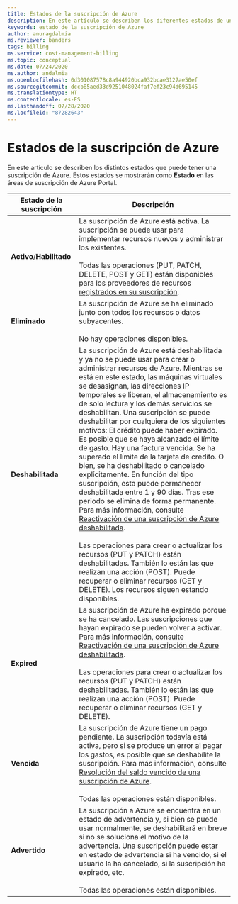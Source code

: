 ```yaml
---
title: Estados de la suscripción de Azure
description: En este artículo se describen los diferentes estados de una suscripción de Azure.
keywords: estado de la suscripción de Azure
author: anuragdalmia
ms.reviewer: banders
tags: billing
ms.service: cost-management-billing
ms.topic: conceptual
ms.date: 07/24/2020
ms.author: andalmia
ms.openlocfilehash: 0d301087578c8a944920bca932bcae3127ae50ef
ms.sourcegitcommit: dccb85aed33d9251048024faf7ef23c94d695145
ms.translationtype: HT
ms.contentlocale: es-ES
ms.lasthandoff: 07/28/2020
ms.locfileid: "87282643"
---
```

# <a name="azure-subscription-states"></a>Estados de la suscripción de Azure

En este artículo se describen los distintos estados que puede tener una suscripción de Azure. Estos estados se mostrarán como **Estado** en las áreas de suscripción de Azure Portal.

| Estado de la suscripción | Descripción |
|-------------| ----------------|
| **Activo**/**Habilitado** | La suscripción de Azure está activa. La suscripción se puede usar para implementar recursos nuevos y administrar los existentes.<br><br>Todas las operaciones (PUT, PATCH, DELETE, POST y GET) están disponibles para los proveedores de recursos [registrados en su suscripción](../../azure-resource-manager/management/resource-providers-and-types.md#azure-portal). |
| **Eliminado** | La suscripción de Azure se ha eliminado junto con todos los recursos o datos subyacentes.<br><br>No hay operaciones disponibles. |
| **Deshabilitada** | La suscripción de Azure está deshabilitada y ya no se puede usar para crear o administrar recursos de Azure. Mientras se está en este estado, las máquinas virtuales se desasignan, las direcciones IP temporales se liberan, el almacenamiento es de solo lectura y los demás servicios se deshabilitan. Una suscripción se puede deshabilitar por cualquiera de los siguientes motivos: El crédito puede haber expirado. Es posible que se haya alcanzado el límite de gasto. Hay una factura vencida. Se ha superado el límite de la tarjeta de crédito. O bien, se ha deshabilitado o cancelado explícitamente. En función del tipo suscripción, esta puede permanecer deshabilitada entre 1 y 90 días. Tras ese periodo se elimina de forma permanente. Para más información, consulte [Reactivación de una suscripción de Azure deshabilitada](subscription-disabled.md).<br><br>Las operaciones para crear o actualizar los recursos (PUT y PATCH) están deshabilitadas. También lo están las que realizan una acción (POST). Puede recuperar o eliminar recursos (GET y DELETE). Los recursos siguen estando disponibles. |
| **Expired** | La suscripción de Azure ha expirado porque se ha cancelado. Las suscripciones que hayan expirado se pueden volver a activar. Para más información, consulte [Reactivación de una suscripción de Azure deshabilitada](subscription-disabled.md).<br><br>Las operaciones para crear o actualizar los recursos (PUT y PATCH) están deshabilitadas. También lo están las que realizan una acción (POST). Puede recuperar o eliminar recursos (GET y DELETE).|
| **Vencida** | La suscripción de Azure tiene un pago pendiente. La suscripción todavía está activa, pero si se produce un error al pagar los gastos, es posible que se deshabilite la suscripción. Para más información, consulte [Resolución del saldo vencido de una suscripción de Azure](resolve-past-due-balance.md).<br><br>Todas las operaciones están disponibles. |
| **Advertido** | La suscripción a Azure se encuentra en un estado de advertencia y, si bien se puede usar normalmente, se deshabilitará en breve si no se soluciona el motivo de la advertencia. Una suscripción puede estar en estado de advertencia si ha vencido, si el usuario la ha cancelado, si la suscripción ha expirado, etc.<br><br>Todas las operaciones están disponibles. |
